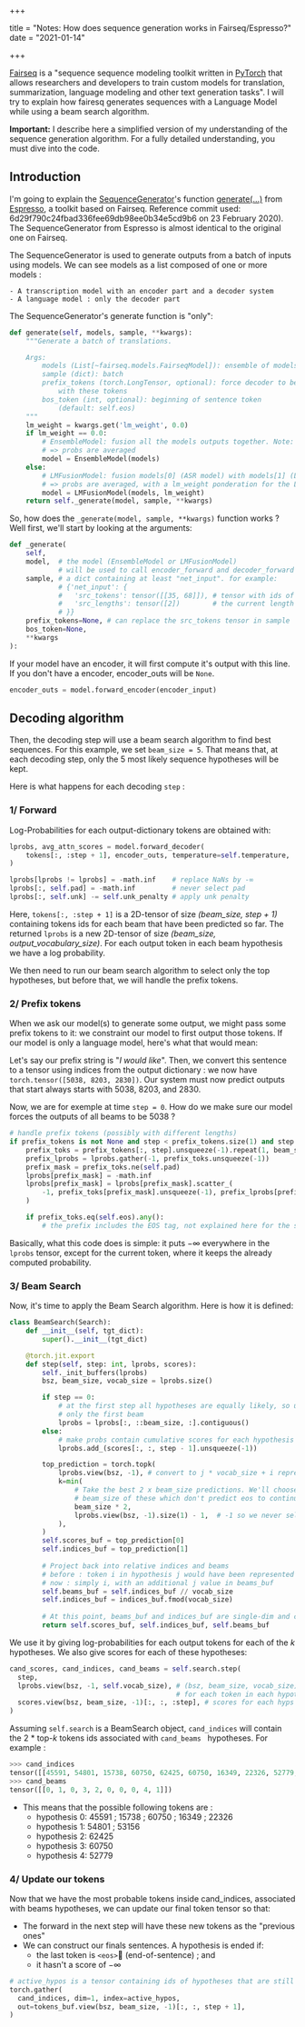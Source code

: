 +++

title = "Notes: How does sequence generation works in Fairseq/Espresso?"
date = "2021-01-14"

+++

[Fairseq](https://github.com/pytorch/fairseq) is a "sequence sequence modeling toolkit written in [PyTorch](http://pytorch.org/) that allows researchers and developers to train custom models for translation, summarization, language modeling and other text generation tasks". I will try to explain how fairesq generates sequences with a Language Model while using a beam search algorithm.

<!--more-->

**Important:** I describe here a simplified version of my understanding of the sequence generation algorithm. For a fully detailed understanding, you must dive into the code.

## Introduction

I'm going to explain the [SequenceGenerator](https://github.com/freewym/espresso/blob/6d29f790c24fbad336fee69db98ee0b34e5cd9b6/fairseq/sequence_generator.py#L17)'s function [generate(...)](https://github.com/freewym/espresso/blob/6d29f790c24fbad336fee69db98ee0b34e5cd9b6/fairseq/sequence_generator.py#L86) from [Espresso](https://github.com/freewym/espresso), a toolkit based on Fairseq. Reference commit used:  6d29f790c24fbad336fee69db98ee0b34e5cd9b6 on 23 February 2020). The SequenceGenerator from Espresso is almost identical to the original one on Fairseq.

The SequenceGenerator is used to generate outputs from a batch of inputs using models. We can see models as a list composed of one or more models :

	- A transcription model with an encoder part and a decoder system
	- A language model : only the decoder part



The SequenceGenerator's generate function is "only":

```python
def generate(self, models, sample, **kwargs):
    """Generate a batch of translations.

    Args:
        models (List[~fairseq.models.FairseqModel]): ensemble of models
        sample (dict): batch
        prefix_tokens (torch.LongTensor, optional): force decoder to begin
            with these tokens
        bos_token (int, optional): beginning of sentence token
            (default: self.eos)
    """
    lm_weight = kwargs.get('lm_weight', 0.0)
    if lm_weight == 0.0:
      	# EnsembleModel: fusion all the models outputs together. Note: we can have only one model here
        # => probs are averaged
        model = EnsembleModel(models)
    else:
      	# LMFusionModel: fusion models[0] (ASR model) with models[1] (LM model)
        # => probs are averaged, with a lm_weight ponderation for the LM
        model = LMFusionModel(models, lm_weight)
    return self._generate(model, sample, **kwargs)
```



So, how does the `_generate(model, sample, **kwargs)` function works ? Well first, we'll start by looking at the arguments:

```python
def _generate(
    self,
    model,  # the model (EnsembleModel or LMFusionModel)
            # will be used to call encoder_forward and decoder_forward
    sample, # a dict containing at least "net_input". for example:
            # {'net_input': {
            #   'src_tokens': tensor([[35, 68]]), # tensor with ids of tokens "already" emitted
            #   'src_lengths': tensor([2])        # the current length of this tensor
            # }}
    prefix_tokens=None, # can replace the src_tokens tensor in sample 
    bos_token=None,
    **kwargs
):
```



If your model have an encoder, it will first compute it's output with this line. If you don't have a encoder, encoder_outs will be `None`.

```python
encoder_outs = model.forward_encoder(encoder_input)
```



## Decoding algorithm

Then, the decoding step will use a beam search algorithm to find best sequences. For this example, we set `beam_size = 5`. That means that, at each decoding step, only the 5 most likely sequence hypotheses will be kept. 

Here is what happens for each decoding `step` :

### 1/ Forward

Log-Probabilities for each output-dictionary tokens are obtained with:

```python
lprobs, avg_attn_scores = model.forward_decoder(
	tokens[:, :step + 1], encoder_outs, temperature=self.temperature,
)

lprobs[lprobs != lprobs] = -math.inf    # replace NaNs by -∞
lprobs[:, self.pad] = -math.inf         # never select pad
lprobs[:, self.unk] -= self.unk_penalty # apply unk penalty
```

Here, `tokens[:, :step + 1]` is a 2D-tensor of size _(beam_size, step + 1)_ containing tokens ids for each beam that have been predicted so far. The returned `lprobs` is a new 2D-tensor of size _(beam_size, output_vocabulary_size)_. For each output token in each beam hypothesis we have a log probability.

We then need to run our beam search algorithm to select only the top hypotheses, but before that, we will handle the prefix tokens.

### 2/ Prefix tokens

When we ask our model(s) to generate some output, we might pass some prefix tokens to it: we constraint our model to first output those tokens. If our model is only a language model, here's what that would mean:

Let's say our prefix string is "_I would like_". Then, we convert this sentence to a tensor using indices from the output dictionary : we now have `torch.tensor([5038, 8203, 2830])`. Our system must now predict outputs that start always starts with 5038, 8203, and 2830.

Now, we are for exemple at time `step = 0`. How do we make sure our model forces the outputs of all beams to be 5038 ? 

```python
# handle prefix tokens (possibly with different lengths)
if prefix_tokens is not None and step < prefix_tokens.size(1) and step < max_len:
    prefix_toks = prefix_tokens[:, step].unsqueeze(-1).repeat(1, beam_size).view(-1)
    prefix_lprobs = lprobs.gather(-1, prefix_toks.unsqueeze(-1))
    prefix_mask = prefix_toks.ne(self.pad)
    lprobs[prefix_mask] = -math.inf
    lprobs[prefix_mask] = lprobs[prefix_mask].scatter_(
        -1, prefix_toks[prefix_mask].unsqueeze(-1), prefix_lprobs[prefix_mask]
    )

    if prefix_toks.eq(self.eos).any():
        # the prefix includes the EOS tag, not explained here for the sake of simplicity 
```

Basically, what this code does is simple: it puts $-\infty$ everywhere in the `lprobs` tensor, except for the current token, where it keeps the already computed probability.



### 3/ Beam Search

Now, it's time to apply the Beam Search algorithm. Here is how it is defined:

```python
class BeamSearch(Search):
    def __init__(self, tgt_dict):
        super().__init__(tgt_dict)

    @torch.jit.export
    def step(self, step: int, lprobs, scores):
        self._init_buffers(lprobs)
        bsz, beam_size, vocab_size = lprobs.size()

        if step == 0:
            # at the first step all hypotheses are equally likely, so use
            # only the first beam
            lprobs = lprobs[:, ::beam_size, :].contiguous()
        else:
            # make probs contain cumulative scores for each hypothesis
            lprobs.add_(scores[:, :, step - 1].unsqueeze(-1))

        top_prediction = torch.topk(
            lprobs.view(bsz, -1), # convert to j * vocab_size + i representation (see below)
            k=min(
                # Take the best 2 x beam_size predictions. We'll choose the first
                # beam_size of these which don't predict eos to continue with.
                beam_size * 2,
                lprobs.view(bsz, -1).size(1) - 1,  # -1 so we never select pad
            ),
        )
        self.scores_buf = top_prediction[0]
        self.indices_buf = top_prediction[1]
        
        # Project back into relative indices and beams
        # before : token i in hypothesis j would have been represented as j * vocab_size + i
        # now : simply i, with an additional j value in beams_buf
        self.beams_buf = self.indices_buf // vocab_size
        self.indices_buf = indices_buf.fmod(vocab_size)
        
        # At this point, beams_buf and indices_buf are single-dim and contain relative indices
        return self.scores_buf, self.indices_buf, self.beams_buf
```

We use it by giving log-probabilities for each output tokens for each of the $k$ hypotheses. We also give scores for each of these hypotheses:

```python
cand_scores, cand_indices, cand_beams = self.search.step(
  step,
  lprobs.view(bsz, -1, self.vocab_size), # (bsz, beam_size, vocab_size): we have a log-prob
                                         # for each token in each hypothesis
  scores.view(bsz, beam_size, -1)[:, :, :step], # scores for each hyps at each step
)
```

Assuming `self.search` is a BeamSearch object,  `cand_indices` will contain the 2 * top-$k$ tokens ids associated with `cand_beams ` hypotheses. For example : 

```python
>>> cand_indices
tensor([[45591, 54801, 15738, 60750, 62425, 60750, 16349, 22326, 52779, 53156]])
>>> cand_beams
tensor([[0, 1, 0, 3, 2, 0, 0, 0, 4, 1]])
```

- This means that the possible following tokens are :
    - hypothesis $0$: 45591 ; 15738 ; 60750 ; 16349 ; 22326
    - hypothesis $1$: 54801 ; 53156
    - hypothesis $2$: 62425
    - hypothesis $3$: 60750
    - hypothesis $4$: 52779



### 4/ Update our tokens

Now that we have the most probable tokens inside cand_indices, associated with beams hypotheses, we can update our final token tensor so that:

- The forward in the next step will have these new tokens as the "previous ones"
- We can construct our finals sentences. A hypothesis is ended if:
    - the last token is `<eos>` (end-of-sentence) ; and
    - it hasn't a score of $-\infty$ 

```python
# active_hypos is a tensor containing ids of hypotheses that are still active
torch.gather(
  cand_indices, dim=1, index=active_hypos,
  out=tokens_buf.view(bsz, beam_size, -1)[:, :, step + 1],
)
```

